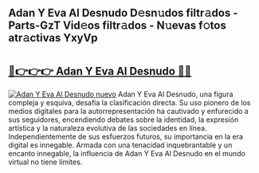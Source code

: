 ## Adan Y Eva Al Desnudo D𝚎sn𝚞dos filtr𝚊dos - Parts-GzT Vid𝚎os filtr𝚊dos - N𝚞evas f𝚘tos atr𝚊ctivas YxyVp

# <h2><a href="http://mb3nsa5.tromn.icu/?c=Adan+Y+Eva+Al+Desnudo">🔗👉👉👉 Adan Y Eva Al Desnudo 🔗🔗</a></h2>

[![Adan Y Eva Al Desnudo nuevo](https://i.imgur.com/pEAQMta.gif)](http://mb3nsa5.tromn.icu/?c=Adan+Y+Eva+Al+Desnudo)
Adan Y Eva Al Desnudo, una figura compleja y esquiva, desafía la clasificación directa. Su uso pionero de los medios digitales para la autorrepresentación ha cautivado y enfurecido a sus seguidores, encendiendo debates sobre la identidad, la expresión artística y la naturaleza evolutiva de las sociedades en línea. Independientemente de sus esfuerzos futuros, su importancia en la era digital es innegable. Armada con una tenacidad inquebrantable y un encanto innegable, la influencia de Adan Y Eva Al Desnudo en el mundo virtual no tiene límites.
